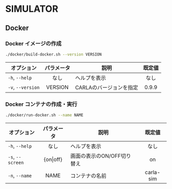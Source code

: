 # SIMULATOR

## Docker

### Docker イメージの作成
```bash
./docker/build-docker.sh --version VERSION
```
|オプション       |パラメータ |説明                   |既定値 |
|-----------------|:---------:|-----------------------|:-----:|
|`-h`, `--help`   |なし       |ヘルプを表示           |なし   |
|`-v`, `--version`|VERSION    |CARLAのバージョンを指定|0.9.9  |

### Docker コンテナの作成・実行
```bash
./docker/run-docker.sh --name NAME
```
|オプション      |パラメータ |説明                      |既定値   |
|----------------|:---------:|--------------------------|:-------:|
|`-h`, `--help`  |なし       |ヘルプを表示              |なし     |
|`-s`, `--screen`|{on\|off}  |画面の表示のON/OFF切り替え|on       |
|`-n`, `--name`  |NAME       |コンテナの名前            |carla-sim|
